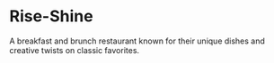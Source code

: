 # Rise-Shine
A breakfast and brunch restaurant known for their unique dishes and creative twists on classic favorites.
